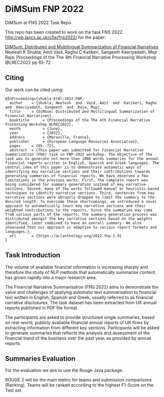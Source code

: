 # DiMSum FNP 2022
DiMSum at FNS 2022 Task Repo

This repo has been created to work on the task FNS 2022 http://wp.lancs.ac.uk/cfie/fns2022/ for the paper:

[DiMSum: Distributed and Multilingual Summarization of Financial Narratives](http://www.lrec-conf.org/proceedings/lrec2022/workshops/FNP/pdf/2022.fnp-1.9.pdf) Neelesh K Shukla, Amit Vaid, Raghu C Katikeri, Sangeeth Keeriyadath, Msp Raja; Proceedings of the The 4th Financial Narrative Processing Workshop @LREC2022 pp 65-72


## Citing
Our work can be cited using:
```
@InProceedings{shukla-EtAl:2022:FNP,
  author    = {Shukla, Neelesh  and  Vaid, Amit  and  Katikeri, Raghu  and  Keeriyadath, Sangeeth  and  Raja, Msp},
  title     = {DiMSum: Distributed and Multilingual Summarization of Financial Narratives},
  booktitle      = {Proceedings of the The 4th Financial Narrative Processing Workshop @LREC2022},
  month          = {June},
  year           = {2022},
  address        = {Marseille, France},
  publisher      = {European Language Resources Association},
  pages     = {65--72},
  abstract  = {This paper was submitted for Financial Narrative Summarization (FNS) task in FNP-2022 workshop. The objective of the task was to generate not more than 1000 words summaries for the annual financial reports written in English, Spanish and Greek languages. The central idea of this paper is to demonstrate automatic ways of identifying key narrative sections and their contributions towards generating summaries of financial reports. We have observed a few limitations in the previous works: First, the complete report was being considered for summary generation instead of key narrative sections. Second, many of the works followed manual or heuristic-based techniques to identify narrative sections. Third, sentences from key narrative sections were abruptly dropped to limit the summary to the desired length. To overcome these shortcomings, we introduced a novel approach to automatically learn key narrative sections and their weighted contributions to the reports. Since the summaries may come from various parts of the reports, the summary generation process was distributed amongst the key narrative sections based on the weights identified, later combined to have an overall summary. We also showcased that our approach is adaptive to various report formats and languages.},
  url       = {https://aclanthology.org/2022.fnp-1.9}
}
```




## Task Introduction

The volume of available financial information is increasing sharply and therefore the study of NLP methods that automatically summarise content has grown rapidly into a major research area.

The Financial Narrative Summarisation (FNS 2022) aims to demonstrate the value and challenges of applying automatic text summarisation to financial text written in English, Spanish and Greek, usually referred to as financial narrative disclosures. The task dataset has been extracted from UK annual reports published in PDF file format.

The participants are asked to provide structured single summaries, based on real-world, publicly available financial annual reports of UK firms by extracting information from different key sections. Participants will be asked to generate summaries that reflects the analysis and assessment of the financial trend of the business over the past year, as provided by annual reports.

## Summaries Evaluation

For the evaluation we aim to use the Rouge Java package.

ROUGE 2 will be the main metric for teams and submission comparisons (Ranking). Teams will be ranked according to the highest F1-Score on the Test set.


